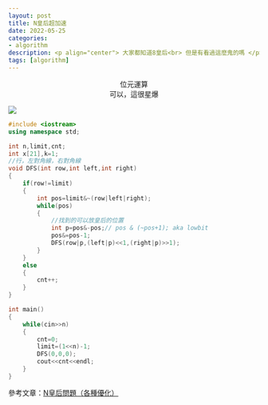 ```yaml
---
layout: post
title: N皇后超加速
date: 2022-05-25
categories:
- algorithm
description: <p align="center"> 大家都知道8皇后<br> 但是有看過這麼鬼的嗎 </p>
tags: [algorithm]
---
```


<p align="center"> 位元運算<br>
可以，這很星爆<br></p>
<img src="https://memes.tw/gif/download?name=f8c2c3e8af3782606fd163b8ff6eb4e6.gif"><br>

```cpp
#include <iostream>
using namespace std;

int n,limit,cnt;
int x[21],k=1;
//行，左對角線，右對角線
void DFS(int row,int left,int right)
{
    if(row!=limit)
    {
        int pos=limit&~(row|left|right);
        while(pos)
        {
            //找到的可以放皇后的位置
            int p=pos&-pos;// pos & (~pos+1); aka lowbit
            pos&=pos-1;
            DFS(row|p,(left|p)<<1,(right|p)>>1);
        }
    }
    else
    {
        cnt++;
    }
}

int main()
{
    while(cin>>n)
    {
        cnt=0;
        limit=(1<<n)-1;
        DFS(0,0,0);
        cout<<cnt<<endl;
    }
}
```

參考文章：[N皇后問題（各種優化）](https://iter01.com/564086.html)